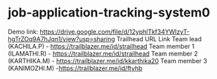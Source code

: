 # job-application-tracking-system0
Demo link: https://drive.google.com/file/d/12yphlTkf34YWIzyT-hgTrZOq9A7hJqn1/view?usp=sharing
Trailhead URL Link
Team lead (KACHILA.P) - https://trailblazer.me/id/strailhead
Team member 1 (ILAMATHI.R) - https://trailblazer.me/id/strailhead
Team member 2 (KARTHIKA.M) - https://trailblazer.me/id/kkarthika20
Team member 3 (KANIMOZHI.M) -https://trailblazer.me/id/ftyhb

